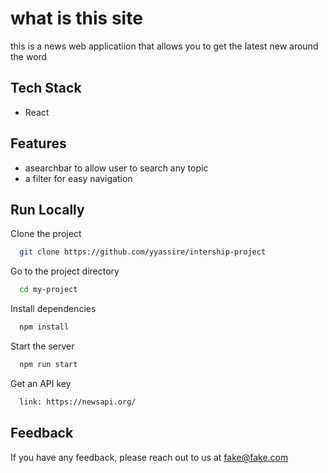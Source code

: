 
# what is this site

  this is a news web applicatiion that allows you to get the latest new around the word 

## Tech Stack

- React

  
## Features

- asearchbar to allow user to search any topic
- a filter for easy navigation
  
## Run Locally

Clone the project

```bash
  git clone https://github.com/yyassire/intership-project
```

Go to the project directory

```bash
  cd my-project
```

Install dependencies

```bash
  npm install
```

Start the server

```bash
  npm run start
```
Get an API key

```bash
  link: https://newsapi.org/
```

    
## Feedback

If you have any feedback, please reach out to us at fake@fake.com

  
